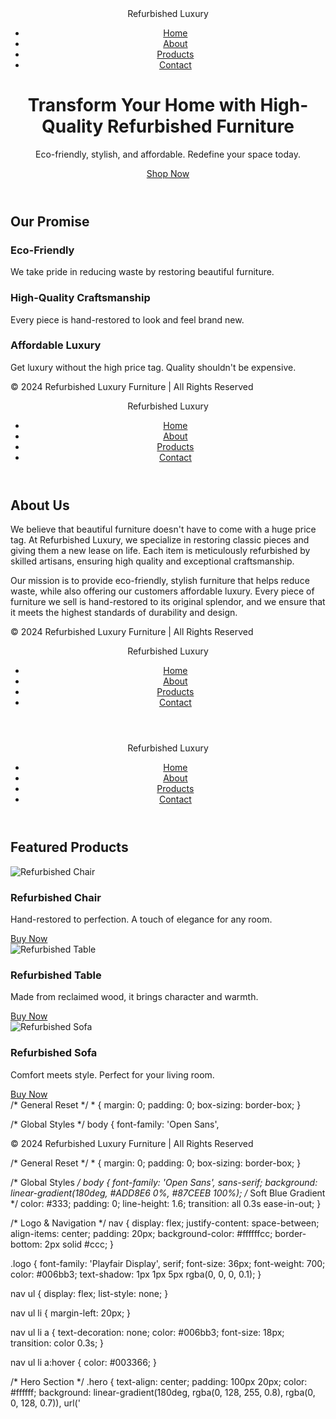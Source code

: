 <!DOCTYPE html>
<html lang="en">
<head>
  <meta charset="UTF-8">
  <meta name="viewport" content="width=device-width, initial-scale=1.0">
  <title>Luxury Refurbished Furniture</title>
  <link href="https://fonts.googleapis.com/css2?family=Open+Sans:wght@400;600&family=Playfair+Display:wght@700&display=swap" rel="stylesheet">
  <link rel="stylesheet" href="css/styles.css">
</head>
<body>
  <header>
    <nav>
      <div class="logo">Refurbished Luxury</div>
      <ul>
        <li><a href="index.html">Home</a></li>
        <li><a href="about.html">About</a></li>
        <li><a href="products.html">Products</a></li>
        <li><a href="contact.html">Contact</a></li>
      </ul>
    </nav>
    <div class="hero">
      <h1>Transform Your Home with High-Quality Refurbished Furniture</h1>
      <p>Eco-friendly, stylish, and affordable. Redefine your space today.</p>
      <a href="products.html" class="btn">Shop Now</a>
    </div>
  </header>

  <section class="services">
    <h2>Our Promise</h2>
    <div class="service-cards">
      <div class="card">
        <h3>Eco-Friendly</h3>
        <p>We take pride in reducing waste by restoring beautiful furniture.</p>
      </div>
      <div class="card">
        <h3>High-Quality Craftsmanship</h3>
        <p>Every piece is hand-restored to look and feel brand new.</p>
      </div>
      <div class="card">
        <h3>Affordable Luxury</h3>
        <p>Get luxury without the high price tag. Quality shouldn't be expensive.</p>
      </div>
    </div>
  </section>

  <footer>
    <div class="footer-content">
      <p>&copy; 2024 Refurbished Luxury Furniture | All Rights Reserved</p>
    </div>
  </footer>
</body>
</html>
<!DOCTYPE html>
<html lang="en">
<head>
  <meta charset="UTF-8">
  <meta name="viewport" content="width=device-width, initial-scale=1.0">
  <title>About Us - Refurbished Luxury Furniture</title>
  <link href="https://fonts.googleapis.com/css2?family=Open+Sans:wght@400;600&family=Playfair+Display:wght@700&display=swap" rel="stylesheet">
  <link rel="stylesheet" href="css/styles.css">
</head>
<body>
  <header>
    <nav>
      <div class="logo">Refurbished Luxury</div>
      <ul>
        <li><a href="index.html">Home</a></li>
        <li><a href="about.html">About</a></li>
        <li><a href="products.html">Products</a></li>
        <li><a href="contact.html">Contact</a></li>
      </ul>
    </nav>
  </header>

  <section class="about">
    <h2>About Us</h2>
    <p>We believe that beautiful furniture doesn't have to come with a huge price tag. At Refurbished Luxury, we specialize in restoring classic pieces and giving them a new lease on life. Each item is meticulously refurbished by skilled artisans, ensuring high quality and exceptional craftsmanship.</p>
    <p>Our mission is to provide eco-friendly, stylish furniture that helps reduce waste, while also offering our customers affordable luxury. Every piece of furniture we sell is hand-restored to its original splendor, and we ensure that it meets the highest standards of durability and design.</p>
  </section>

  <footer>
    <div class="footer-content">
      <p>&copy; 2024 Refurbished Luxury Furniture | All Rights Reserved</p>
    </div>
  </footer>
</body>
</html>
<!DOCTYPE html>
<html lang="en">
<head>
  <meta charset="UTF-8">
  <meta name="viewport" content="width=device-width, initial-scale=1.0">
  <title>Contact Us - Refurbished Luxury Furniture</title>
  <link href="https://fonts.googleapis.com/css2?family=Open+Sans:wght@400;600&family=Playfair+Display:wght@700&display=swap" rel="stylesheet">
  <link rel="stylesheet" href="css/styles.css">
</head>
<body>
  <header>
    <nav>
      <div class="logo">Refurbished Luxury</div>
      <ul>
        <li><a href="index.html">Home</a></li>
        <li><a href="about.html">About</a></li>
        <li><a href="products.html">Products</a></li>
        <li><a href="contact.html">Contact</a></li>
      </ul>
    </nav>
  </header>
<!DOCTYPE html>
<html lang="en">
<head>
  <meta charset="UTF-8">
  <meta name="viewport" content="width=device-width, initial-scale=1.0">
  <title>Our Products - Refurbished Luxury Furniture</title>
  <link href="https://fonts.googleapis.com/css2?family=Open+Sans:wght@400;600&family=Playfair+Display:wght@700&display=swap" rel="stylesheet">
  <link rel="stylesheet" href="css/styles.css">
</head>
<body>
  <header>
    <nav>
      <div class="logo">Refurbished Luxury</div>
      <ul>
        <li><a href="index.html">Home</a></li>
        <li><a href="about.html">About</a></li>
        <li><a href="products.html">Products</a></li>
        <li><a href="contact.html">Contact</a></li>
      </ul>
    </nav>
  </header>

  <section class="products">
    <h2>Featured Products</h2>
    <div class="product-list">
      <div class="product-item">
        <img src="https://via.placeholder.com/250" alt="Refurbished Chair">
        <h3>Refurbished Chair</h3>
        <p>Hand-restored to perfection. A touch of elegance for any room.</p>
        <a href="#" class="btn">Buy Now</a>
      </div>
      <div class="product-item">
        <img src="https://via.placeholder.com/250" alt="Refurbished Table">
        <h3>Refurbished Table</h3>
        <p>Made from reclaimed wood, it brings character and warmth.</p>
        <a href="#" class="btn">Buy Now</a>
      </div>
      <div class="product-item">
        <img src="https://via.placeholder.com/250" alt="Refurbished Sofa">
        <h3>Refurbished Sofa</h3>
        <p>Comfort meets style. Perfect for your living room.</p>
        <a href="#" class="btn">Buy Now</a>
      </div>
    </div>
  </section>
/* General Reset */
* {
  margin: 0;
  padding: 0;
  box-sizing: border-box;
}

/* Global Styles */
body {
  font-family: 'Open Sans',

  <footer>
    <div class="footer-content">
      <p>&copy; 2024 Refurbished Luxury Furniture | All Rights Reserved</p>
    </div>
  </footer>
</body>
</html>
/* General Reset */
* {
  margin: 0;
  padding: 0;
  box-sizing: border-box;
}

/* Global Styles */
body {
  font-family: 'Open Sans', sans-serif;
  background: linear-gradient(180deg, #ADD8E6 0%, #87CEEB 100%); /* Soft Blue Gradient */
  color: #333;
  padding: 0;
  line-height: 1.6;
  transition: all 0.3s ease-in-out;
}

/* Logo & Navigation */
nav {
  display: flex;
  justify-content: space-between;
  align-items: center;
  padding: 20px;
  background-color: #ffffffcc;
  border-bottom: 2px solid #ccc;
}

.logo {
  font-family: 'Playfair Display', serif;
  font-size: 36px;
  font-weight: 700;
  color: #006bb3;
  text-shadow: 1px 1px 5px rgba(0, 0, 0, 0.1);
}

nav ul {
  display: flex;
  list-style: none;
}

nav ul li {
  margin-left: 20px;
}

nav ul li a {
  text-decoration: none;
  color: #006bb3;
  font-size: 18px;
  transition: color 0.3s;
}

nav ul li a:hover {
  color: #003366;
}

/* Hero Section */
.hero {
  text-align: center;
  padding: 100px 20px;
  color: #ffffff;
  background: linear-gradient(180deg, rgba(0, 128, 255, 0.8), rgba(0, 0, 128, 0.7)), url('

